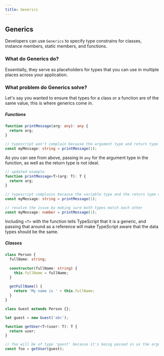 ```yaml
---
title: Generics
---
```


## Generics

Developers can use `Generics` to specify type constrains for classes, instance members, static members, and functions.

### What do Generics do?

Essentially, they serve as placeholders for types that you can use in multiple places across your application.

### What problem do Generics solve?

Let's say you wanted to ensure that types for a class or a function are of the same value, this is where generics come in.

##### Functions

```typescript
function printMessage(arg: any): any {
  return arg;
}

// typescript won't complain because the argument type and return type aren't being typed properly
const myMessage: string = printMessage(1);

```

As you can see from above, passing in `any` for the argument type in the function, as well as the return type is not ideal.


```typescript
// updated example
function printMessage<T>(arg: T): T {
  return arg;
}

// typescript complains because the variable type and the return type of the function don't match
const myMessage: string = printMessage(1);

// resolve the issue by making sure both types match each other
const myMessage: number = printMessage(1);

```

Including `<T>` with the function tells TypeScript that it is a generic, and passing that around as a reference will make TypeScript aware that the data types should be the same.

##### Classes

```typescript
class Person {
  fullName: string;
  
  constructor(fullName: string) {
    this.fullName = fullName;
  }
  
  getFullName() {
    return 'My name is ' + this.fullName;
  }
}

class Guest extends Person {};

let guest = new Guest('abc');

function getUser<T>(user: T): T {
  return user;
}

// foo will be of type 'guest' because it's being passed in as the argument
const foo = getUser(guest);

```
